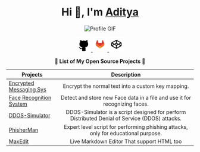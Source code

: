 <div> 
<h1 align="center">Hi 👋, I'm <a href="https://bento.me/adityasinh" target="_blank">Aditya</a></h1>

<!-- Hey, wait a minute! What are you doing in my README.md file? Tell me, you're copying my content, right? I know it! -->

<p align="center">
  <img src="https://github.com/user-attachments/assets/62e7112a-2522-475f-a4fb-9000ead0ea5e" alt="Profile GIF" width="150" />
</p>

<p align="center">
  <a href="https://github.com/Adityasinh-Sodha" target="_blank">
    <img src="assets/github3.png" alt="GitHub" width="40" />
  </a>
  <a href="https://gitlab.com/Adityasinh-Sodha" target="_blank">
    <img src="assets/gitlab.png" alt="GitLab" width="40" />
  </a>
  <a href="https://codepen.io/Adityasinh-Sodha" target="_blank">
    <img src="assets/codepen.png" alt="CodePen" width="40" />
  </a>
</p>

<div> <p align="center"><b>🌟 List of My Open Source Projects 🌟</b></p> </div>
<div align="center">

| Projects  | Description  |
| ------------- |:-------------:|
| [Encrypted Messaging Sys](https://adityasinh-sodha.github.io/Encrypted-Messaging-System/)      | Encrypt the normal text into a custom key mapping.|
| [Face Recognition System](https://github.com/Adityasinh-Sodha/Face-Recognition-System/)| Detect and store new Face data in a file and use it for recognizing faces. |
| [DDOS-Simulator](https://github.com/Adityasinh-Sodha/DDOS-Simulator)      | DDOS-Simulator is a script designed for perform Distributed Denial of Service (DDOS) attacks. |
| [PhisherMan](https://github.com/Adityasinh-Sodha/PhisherMan)       |   Expert level script for performing phishing attacks, only for educational purpose.             |
| [MaxEdit](https://adityasinh-sodha.github.io/MaxEdit/)       |   Live Markdown Editor That support HTML too |


</div>
